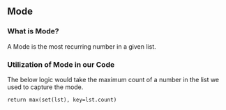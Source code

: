 ## Mode

### What is Mode?
A Mode is the most recurring number in a given list. 

### Utilization of Mode in our Code
The below logic would take the maximum count of a number in the list we used to capture the mode. 
    
    return max(set(lst), key=lst.count)